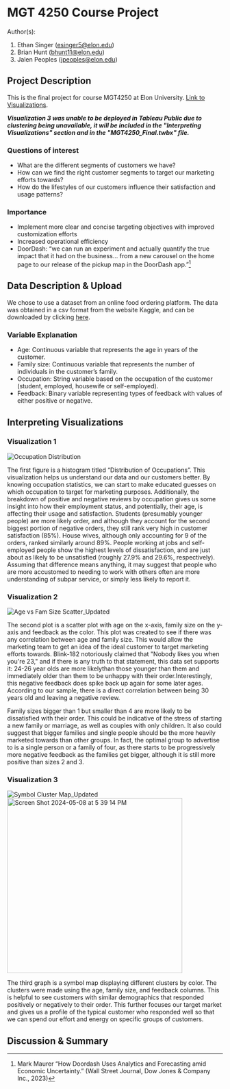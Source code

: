 # MGT 4250 Course Project
Author(s): 
1. Ethan Singer (esinger5@elon.edu)
2. Brian Hunt (bhunt11@elon.edu)
3. Jalen Peoples (jpeoples@elon.edu)

## Project Description
This is the final project for course MGT4250 at Elon University. [Link to Visualizations](https://public.tableau.com/views/MGT4250_Final/Sheet1?:language=en-US&:sid=&:display_count=n&:origin=viz_share_link).

***Visualization 3 was unable to be deployed in Tableau Public due to clustering being unavailable, it will be included in the "Interpreting Visualizations" section and in the "MGT4250_Final.twbx" file.***
### Questions of interest
- What are the different segments of customers we have?
- How can we find the right customer segments to target our marketing efforts towards?
- How do the lifestyles of our customers influence their satisfaction and usage patterns?
  
### Importance
- Implement more clear and concise targeting objectives with improved customization efforts
- Increased operational efficiency
- DoorDash: “we can run an experiment and actually quantify the true impact that it had on the business… from a new
carousel on the home page to our release of the pickup map in the DoorDash app.”[^1]

## Data Description & Upload
We chose to use a dataset from an online food ordering platform. The data was
obtained in a csv format from the website Kaggle, and can be downloaded by clicking [here](https://www.kaggle.com/datasets/sudarshan24byte/online-food-dataset).

### Variable Explanation
- Age: Continuous variable that represents the age in years of the customer.
- Family size: Continuous variable that represents the number of individuals in the customer’s family. 
- Occupation: String variable based on the occupation of the customer (student, employed, housewife or self-employed).
- Feedback: Binary variable representing types of feedback with values of either positive or negative.

## Interpreting Visualizations

### Visualization 1
![Occupation Distribution](https://github.com/singere20/mgt4250spring2024/assets/55157734/8772f027-9e7f-49ff-8523-4b44848df633)

The first figure is a histogram titled “Distribution of Occupations”. This visualization
helps us understand our data and our customers better. By knowing occupation statistics,
we can start to make educated guesses on which occupation to target for marketing
purposes. Additionally, the breakdown of positive and negative reviews by occupation 
gives us some insight into how their employment status, and potentially,  their age,
is affecting their usage and satisfaction. Students (presumably younger people) are more
likely order, and although they account for the second biggest portion of negative orders,
they still rank very high in customer satisfaction (85%). House wives, although only 
accounting for 9 of the orders, ranked similarly around 89%. People working at jobs
and self-employed people show the highest levels of dissatisfaction, and are just about
as likely to be unsatisfied (roughly 27.9% and 29.6%, respectively). Assuming that 
difference means anything, it may suggest that people who are more accustomed to needing 
to work with others often are more understanding of subpar service, or simply less likely
to report it.

### Visualization 2
![Age vs  Fam Size Scatter_Updated](https://github.com/singere20/mgt4250spring2024/assets/55157734/88b527f6-aa35-4c6a-875b-4748ccc9e001)

The second plot is a scatter plot with age on the x-axis, family size on the y-axis and
feedback as the color. This plot was created to see if there was any correlation between
age and family size. This would allow the marketing team to get an idea of the ideal
customer to target marketing efforts towards. Blink-182 notoriously claimed that "Nobody
likes you when you're 23," and if there is any truth to that statement, this data set 
supports it: 24-26 year olds are more likelythan those younger than them and immediately
older than them to be unhappy with their order.Interestingly, this negative feedback does
spike back up again for some later ages. According to our sample, there is a direct 
correlation between being 30 years old and leaving a negative review.

Family sizes bigger than 1 but smaller than 4 are more likely to be dissatisfied with their order.
This could be indicative of the stress of starting a new family or marriage, as well as couples
with only children. It also could suggest that bigger families and single people should be the 
more heavily marketed towards than other groups. In fact, the optimal group to advertise to is a 
single person or a family of four, as there starts to be progressively more negative feedback as
the families get bigger, although it is still more positive than sizes 2 and 3.

### Visualization 3
![Symbol Cluster Map_Updated](https://github.com/singere20/mgt4250spring2024/assets/55157734/2152be34-6de4-4cef-8941-b1af3b0966b1)
<img width="409" alt="Screen Shot 2024-05-08 at 5 39 14 PM" src="https://github.com/singere20/mgt4250spring2024/assets/55157734/3ddebbbe-4d5c-48e5-826e-589acc4f8366">

The third graph is a symbol map displaying different clusters by color. The clusters
were made using the age, family size, and feedback columns. This is helpful to see
customers with similar demographics that responded positively or negatively to their order.
This further focuses our target market and gives us a profile of the typical customer who
responded well so that we can spend our effort and energy on specific groups of
customers.

## Discussion & Summary





[^1]:Mark Maurer “How Doordash Uses Analytics and Forecasting amid Economic Uncertainty.” (Wall Street
Journal, Dow Jones & Company Inc., 2023)
